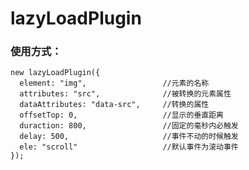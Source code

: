 lazyLoadPlugin
===========================================

### 使用方式：
    new lazyLoadPlugin({
      element: "img",                 //元素的名称
      attributes: "src",              //被转换的元素属性
      dataAttributes: "data-src",     //转换的属性
      offsetTop: 0,                   //显示的垂直距离
      duraction: 800,                 //固定的毫秒内必触发
      delay: 500,                     //事件不动的时候触发
      ele: "scroll"                   //默认事件为滚动事件
    });
